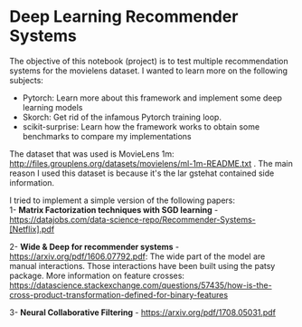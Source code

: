 # Deep Learning Recommender Systems
The objective of this notebook (project) is to test multiple recommendation systems for the movielens dataset.  I wanted to learn more on the following subjects:
- Pytorch: Learn more about this framework and implement some deep learning models
- Skorch: Get rid of the infamous Pytorch training loop.
- scikit-surprise: Learn how the framework works to obtain some benchmarks to compare my implementations

The dataset that was used is MovieLens 1m: http://files.grouplens.org/datasets/movielens/ml-1m-README.txt . The main reason I used this dataset is because it's the lar gstehat contained side information.

I tried to implement a simple version of the following papers:  
1- **Matrix Factorization techniques with SGD learning** - https://datajobs.com/data-science-repo/Recommender-Systems-[Netflix].pdf

2- **Wide & Deep for recommender systems** - https://arxiv.org/pdf/1606.07792.pdf:
The wide part of the model are manual interactions. Those interactions have been built using the patsy package.
More information on feature crosses: https://datascience.stackexchange.com/questions/57435/how-is-the-cross-product-transformation-defined-for-binary-features

3- **Neural Collaborative Filtering** - https://arxiv.org/pdf/1708.05031.pdf
